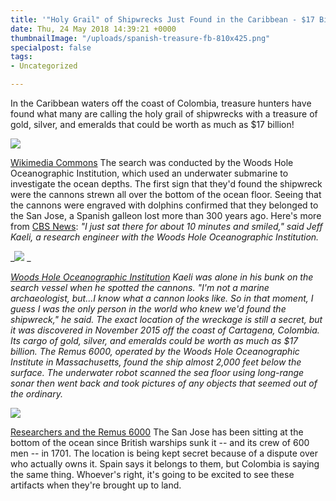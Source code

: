 ```yaml
---
title: '"Holy Grail" of Shipwrecks Just Found in the Caribbean - $17 Billion Haul'
date: Thu, 24 May 2018 14:39:21 +0000
thumbnailImage: "/uploads/spanish-treasure-fb-810x425.png"
specialpost: false
tags:
- Uncategorized

---
```

In the Caribbean waters off the coast of Colombia, treasure hunters have found what many are calling the holy grail of shipwrecks with a treasure of gold, silver, and emeralds that could be worth as much as $17 billion! 

![](http://newsattorneys.staging.wpengine.com/wp-content/uploads/2018/05/pirates-treasure-wiki-1024x680.jpg) 

[Wikimedia Commons](https://commons.wikimedia.org/wiki/File:Whydah-gold.jpg) The search was conducted by the Woods Hole Oceanographic Institution, which used an underwater submarine to investigate the ocean depths. The first sign that they'd found the shipwreck were the cannons strewn all over the bottom of the ocean floor. Seeing that the cannons were engraved with dolphins confirmed that they belonged to the San Jose, a Spanish galleon lost more than 300 years ago. Here's more from [CBS News](https://www.cbsnews.com/news/robot-submarine-finds-shipwreck-san-jose-carrying-17-billion-treasure/): _"I just sat there for about 10 minutes and smiled," said Jeff Kaeli, a research engineer with the Woods Hole Oceanographic Institution._ 

_![](http://newsattorneys.staging.wpengine.com/wp-content/uploads/2018/05/spanish-cannon-1024x574.jpg) _

[_Woods Hole Oceanographic Institution_](http://www.whoi.edu/news-release/new-details-on-discovery-of-the-san-jose-shipwreck) _Kaeli was alone in his bunk on the search vessel when he spotted the cannons. "I'm not a marine archaeologist, but...I know what a cannon looks like. So in that moment, I guess I was the only person in the world who knew we'd found the shipwreck," he said. The exact location of the wreckage is still a secret, but it was discovered in November 2015 off the coast of Cartagena, Colombia. Its cargo of gold, silver, and emeralds could be worth as much as $17 billion. The Remus 6000, operated by the Woods Hole Oceanographic Institute in Massachusetts, found the ship almost 2,000 feet below the surface. The underwater robot scanned the sea floor using long-range sonar then went back and took pictures of any objects that seemed out of the ordinary._ 

![](http://newsattorneys.staging.wpengine.com/wp-content/uploads/2018/05/who-reemus-6000.jpg) 

[Researchers and the Remus 6000](http://www.whoi.edu/news-release/new-details-on-discovery-of-the-san-jose-shipwreck) The San Jose has been sitting at the bottom of the ocean since British warships sunk it -- and its crew of 600 men -- in 1701. The location is being kept secret because of a dispute over who actually owns it. Spain says it belongs to them, but Colombia is saying the same thing. Whoever's right, it's going to be excited to see these artifacts when they're brought up to land.